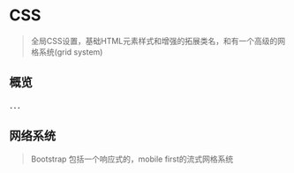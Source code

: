 # CSS

> 全局CSS设置，基础HTML元素样式和增强的拓展类名，和有一个高级的网格系统(grid system)

## 概览

．．．



## 网络系统

> Bootstrap 包括一个响应式的，mobile first的流式网格系统